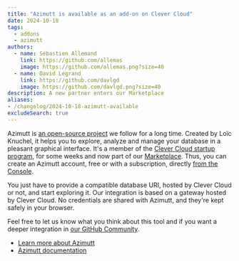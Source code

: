 ```yaml
---
title: "Azimutt is available as an add-on on Clever Cloud"
date: 2024-10-18
tags:
  - addons
  - azimutt
authors:
  - name: Sébastien Allemand
    link: https://github.com/allemas
    image: https://github.com/allemas.png?size=40
  - name: David Legrand
    link: https://github.com/davlgd
    image: https://github.com/davlgd.png?size=40
description: A new partner enters our Marketplace
aliases:
- /changelog/2024-10-18-azimutt-available
excludeSearch: true
---
```


Azimutt is [an open-source project](https://github.com/azimuttapp/azimutt) we follow for a long time. Created by Loïc Knuchel, it helps you to explore, analyze and manage your database in a pleasant graphical interface. It's a member of the [Clever Cloud startup program](https://www.clever.cloud/up-program/), for some weeks and now part of our [Marketplace](/doc/marketplace/). Thus, you can create an Azimutt account, free or with a subscription, directly [from the Console](https://console.clever-cloud.com).

You just have to provide a compatible database URI, hosted by Clever Cloud or not, and start exploring it. Our integration is based on a gateway hosted by Clever Cloud. No credentials are shared with Azimutt, and they're kept safely in your browser.

Feel free to let us know what you think about this tool and if you want a deeper integration in [our GitHub Community](https://github.com/CleverCloud/Community/discussions/categories/dbaas).

- [Learn more about Azimutt](https://azimutt.app/)
- [Azimutt documentation](https://azimutt.app/docs/)
